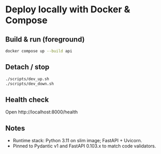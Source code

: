 # Deploy locally with Docker & Compose

## Build & run (foreground)
```bash
docker compose up --build api
```

## Detach / stop
```bash
./scripts/dev_up.sh
./scripts/dev_down.sh
```

## Health check
Open http://localhost:8000/health

## Notes
- Runtime stack: Python 3.11 on slim image; FastAPI + Uvicorn.
- Pinned to Pydantic v1 and FastAPI 0.103.x to match code validators.
